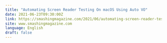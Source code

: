 ```yaml
---
title: "Automating Screen Reader Testing On macOS Using Auto VO"
date: 2021-06-23T09:30:00Z
link: https://smashingmagazine.com/2021/06/automating-screen-reader-testing-macos-autovo/?utm_medium=RSS&utm_source=news.12bit.vn
site: www.smashingmagazine.com
language: English
draft: false
---
```

